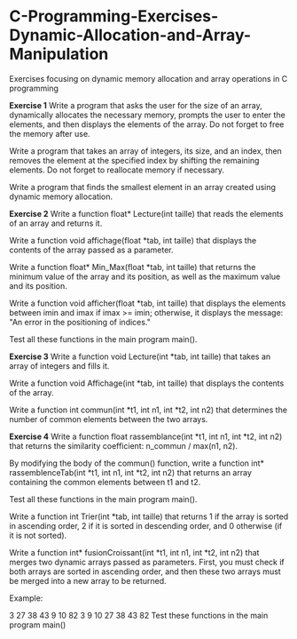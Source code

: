 # C-Programming-Exercises-Dynamic-Allocation-and-Array-Manipulation
Exercises focusing on dynamic memory allocation and array operations in C programming

**Exercise 1**
Write a program that asks the user for the size of an array, dynamically allocates the necessary memory, prompts the user to enter the elements, and then displays the elements of the array. Do not forget to free the memory after use.

Write a program that takes an array of integers, its size, and an index, then removes the element at the specified index by shifting the remaining elements. Do not forget to reallocate memory if necessary.

Write a program that finds the smallest element in an array created using dynamic memory allocation.

**Exercise 2**
Write a function float* Lecture(int taille) that reads the elements of an array and returns it.

Write a function void affichage(float *tab, int taille) that displays the contents of the array passed as a parameter.

Write a function float* Min_Max(float *tab, int taille) that returns the minimum value of the array and its position, as well as the maximum value and its position.

Write a function void afficher(float *tab, int taille) that displays the elements between imin and imax if imax >= imin; otherwise, it displays the message: "An error in the positioning of indices."

Test all these functions in the main program main().

**Exercise 3**
Write a function void Lecture(int *tab, int taille) that takes an array of integers and fills it.

Write a function void Affichage(int *tab, int taille) that displays the contents of the array.

Write a function int commun(int *t1, int n1, int *t2, int n2) that determines the number of common elements between the two arrays.

**Exercise 4**
Write a function float rassemblance(int *t1, int n1, int *t2, int n2) that returns the similarity coefficient:
n_commun / max(n1, n2).

By modifying the body of the commun() function, write a function int* rassemblenceTab(int *t1, int n1, int *t2, int n2) that returns an array containing the common elements between t1 and t2.

Test all these functions in the main program main().

Write a function int Trier(int *tab, int taille) that returns 1 if the array is sorted in ascending order, 2 if it is sorted in descending order, and 0 otherwise (if it is not sorted).

Write a function int* fusionCroissant(int *t1, int n1, int *t2, int n2) that merges two dynamic arrays passed as parameters. First, you must check if both arrays are sorted in ascending order, and then these two arrays must be merged into a new array to be returned.

Example:

3	27	38	43	9	10	82
3	9	10	27	38	43	82
Test these functions in the main program main()

